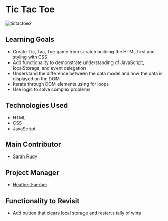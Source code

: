 # Tic Tac Toe

![tictactoe2](https://user-images.githubusercontent.com/78389005/122148845-5e34fd00-ce18-11eb-912c-d59f027fc57d.gif)


## Learning Goals

* Create Tic, Tac, Toe game from scratch building the HTML first and styling with CSS
* Add functionality to demonstrate understanding of JavaScript, localStorage, and event delegation 
* Understand the difference between the data model and how the data is displayed on the DOM
* Iterate through DOM elements using for loops
* Use logic to solve complex problems 

## Technologies Used

* HTML
* CSS
* JavaScript

## Main Contributor

* [Sarah Rudy](https://github.com/sarahrudy)

## Project Manager

* [Heather Faerber](https://github.com/hfaerber)

## Functionality to Revisit

* Add button that clears local storage and restarts tally of wins

